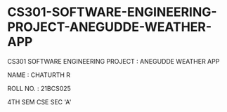 # CS301-SOFTWARE-ENGINEERING-PROJECT-ANEGUDDE-WEATHER-APP
CS301 SOFTWARE ENGINEERING PROJECT : ANEGUDDE WEATHER APP

NAME : CHATURTH R

ROLL NO. : 21BCS025

4TH SEM CSE SEC 'A'
